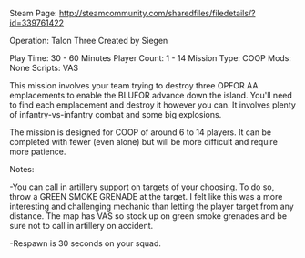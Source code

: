 Steam Page: http://steamcommunity.com/sharedfiles/filedetails/?id=339761422

Operation: Talon Three 
Created by Siegen

Play Time: 30 - 60 Minutes 
Player Count: 1 - 14 
Mission Type: COOP 
Mods: None 
Scripts: VAS 

This mission involves your team trying to destroy three OPFOR AA emplacements to enable the BLUFOR advance down the island. You'll need to find each emplacement and destroy it however you can. It involves plenty of infantry-vs-infantry combat and some big explosions. 

The mission is designed for COOP of around 6 to 14 players. It can be completed with fewer (even alone) but will be more difficult and require more patience. 


Notes: 

-You can call in artillery support on targets of your choosing. To do so, throw a GREEN SMOKE GRENADE at the target. I felt like this was a more interesting and challenging mechanic than letting the player target from any distance. The map has VAS so stock up on green smoke grenades and be sure not to call in artillery on accident. 

-Respawn is 30 seconds on your squad.
